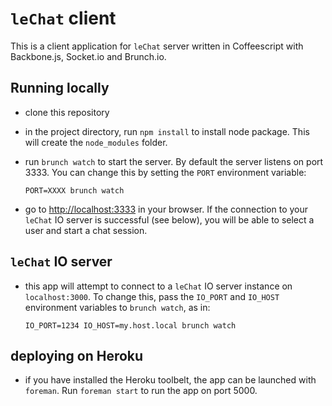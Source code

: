 # `leChat` client

This is a client application for `leChat` server written in Coffeescript with Backbone.js, Socket.io and Brunch.io.

## Running locally

  * clone this repository
  
  * in the project directory, run `npm install` to install node package. This will create the `node_modules` folder.
  
  * run `brunch watch` to start the server. By default the server listens on port 3333. You can change this by setting the `PORT` environment variable:
  
        PORT=XXXX brunch watch
  
  * go to [http://localhost:3333](http://localhost:3333) in your browser. If the connection to your `leChat` IO server is successful (see below), you will be able to select a user and start a chat session.
  
## `leChat` IO server

  * this app will attempt to connect to a `leChat` IO server instance on `localhost:3000`. To change this, pass the `IO_PORT` and `IO_HOST` environment variables to `brunch watch`, as in:
  
        IO_PORT=1234 IO_HOST=my.host.local brunch watch
        
## deploying on Heroku

  * if you have installed the Heroku toolbelt, the app can be launched with `foreman`. Run `foreman start` to run the app on port 5000.